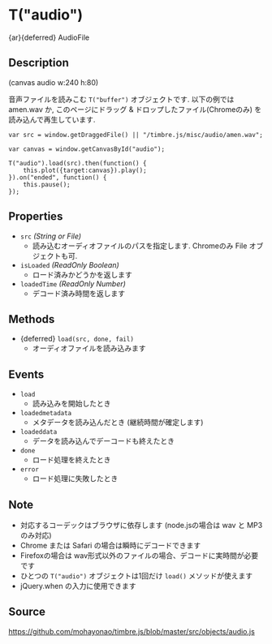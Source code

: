 T("audio")
==========
{ar}{deferred} AudioFile

## Description ##

(canvas audio w:240 h:80)

音声ファイルを読みこむ `T("buffer")` オブジェクトです. 以下の例では amen.wav か, このページにドラッグ & ドロップしたファイル(Chromeのみ) を読み込んで再生しています.

```timbre
var src = window.getDraggedFile() || "/timbre.js/misc/audio/amen.wav";

var canvas = window.getCanvasById("audio");

T("audio").load(src).then(function() {
    this.plot({target:canvas}).play();
}).on("ended", function() {
    this.pause();
});
```

## Properties ##
- `src` _(String or File)_
  - 読み込むオーディオファイルのパスを指定します. Chromeのみ File オブジェクトも可.
- `isLoaded` _(ReadOnly Boolean)_
  - ロード済みかどうかを返します
- `loadedTime` _(ReadOnly Number)_
  - デコード済み時間を返します

## Methods ##
- {deferred} `load(src, done, fail)`
  - オーディオファイルを読み込みます

## Events ##
- `load`
  - 読み込みを開始したとき
- `loadedmetadata`
  - メタデータを読み込んだとき (継続時間が確定します)
- `loadeddata`
  - データを読み込んでデーコードも終えたとき
- `done`
  - ロード処理を終えたとき
- `error`
  - ロード処理に失敗したとき

## Note ##
- 対応するコーデックはブラウザに依存します (node.jsの場合は wav と MP3 のみ対応)
- Chrome または Safari の場合は瞬時にデコードできます
- Firefoxの場合は wav形式以外のファイルの場合、デコードに実時間が必要です
- ひとつの `T("audio")` オブジェクトは1回だけ `load()` メソッドが使えます
- jQuery.when の入力に使用できます

## Source ##
https://github.com/mohayonao/timbre.js/blob/master/src/objects/audio.js

